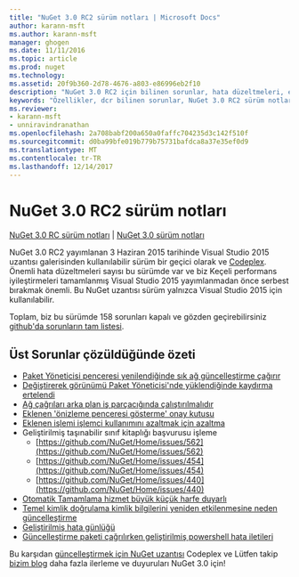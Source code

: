 ```yaml
---
title: "NuGet 3.0 RC2 sürüm notları | Microsoft Docs"
author: karann-msft
ms.author: karann-msft
manager: ghogen
ms.date: 11/11/2016
ms.topic: article
ms.prod: nuget
ms.technology: 
ms.assetid: 20f9b360-2d78-4676-a803-e86996eb2f10
description: "NuGet 3.0 RC2 için bilinen sorunlar, hata düzeltmeleri, eklenen özellikleri ve dcr dahil olmak üzere sürüm notları."
keywords: "Özellikler, dcr bilinen sorunlar, NuGet 3.0 RC2 sürüm notları, hata düzeltmeleri eklendi"
ms.reviewer:
- karann-msft
- unniravindranathan
ms.openlocfilehash: 2a708babf200a650a0faffc704235d3c142f510f
ms.sourcegitcommit: d0ba99bfe019b779b75731bafdca8a37e35ef0d9
ms.translationtype: MT
ms.contentlocale: tr-TR
ms.lasthandoff: 12/14/2017
---
```

# <a name="nuget-30-rc2-release-notes"></a>NuGet 3.0 RC2 sürüm notları

[NuGet 3.0 RC sürüm notları](../release-notes/nuget-3.0-RC.md) | [NuGet 3.0 sürüm notları](../release-notes/nuget-3.0.0.md)

NuGet 3.0 RC2 yayımlanan 3 Haziran 2015 tarihinde Visual Studio 2015 uzantısı galerisinden kullanılabilir sürüm bir geçici olarak ve [Codeplex](https://nuget.codeplex.com/releases/view/615507). Önemli hata düzeltmeleri sayısı bu sürümde var ve biz Keçeli performans iyileştirmeleri tamamlanmış Visual Studio 2015 yayımlanmadan önce serbest bırakmak önemli. Bu NuGet uzantısı sürüm yalnızca Visual Studio 2015 için kullanılabilir.

Toplam, biz bu sürümde 158 sorunları kapalı ve gözden geçirebilirsiniz [github'da sorunların tam listesi](https://github.com/NuGet/Home/issues?utf8=%E2%9C%93&q=is%3Aclosed+milestone%3A3.0.0-RTM+sort%3Aupdated-asc+updated%3A%3C%3D2015-06-01).

## <a name="summary-of-top-issues-resolved"></a>Üst Sorunlar çözüldüğünde özeti

* [Paket Yöneticisi penceresi yenilendiğinde sık ağ güncelleştirme çağırır](https://github.com/NuGet/Home/issues/515)
* [Değiştirerek görünümü Paket Yöneticisi'nde yüklendiğinde kaydırma ertelendi](https://github.com/NuGet/Home/issues/519)
* [Ağ çağrıları arka plan iş parçacığında çalıştırılmalıdır](https://github.com/NuGet/Home/issues/516)
* [Eklenen 'önizleme penceresi gösterme' onay kutusu](https://github.com/NuGet/Home/issues/566)
* [Eklenen işlemi işlemci kullanımını azaltmak için azaltma](https://github.com/NuGet/Home/issues/356)
* Geliştirilmiş taşınabilir sınıf kitaplığı başvurusu işleme
    * [https://github.com/NuGet/Home/issues/562](https://github.com/NuGet/Home/issues/562)
    * [https://github.com/NuGet/Home/issues/454](https://github.com/NuGet/Home/issues/454)
    * [https://github.com/NuGet/Home/issues/440](https://github.com/NuGet/Home/issues/440)
* [Otomatik Tamamlama hizmet büyük küçük harfe duyarlı](https://github.com/NuGet/Home/issues/198)
* [Temel kimlik doğrulama kimlik bilgilerini yeniden etkilenmesine neden güncelleştirme](https://github.com/NuGet/Home/issues/456)
* [Geliştirilmiş hata günlüğü](https://github.com/NuGet/Home/issues/407)
* [Güncelleştirme paketi çağrılırken geliştirilmiş powershell hata iletileri](https://github.com/NuGet/Home/issues/5)

Bu karşıdan [güncelleştirmek için NuGet uzantısı](https://nuget.codeplex.com/releases/view/615507) Codeplex ve Lütfen takip [bizim blog](http://blog.nuget.org) daha fazla ilerleme ve duyuruları NuGet 3.0 için!